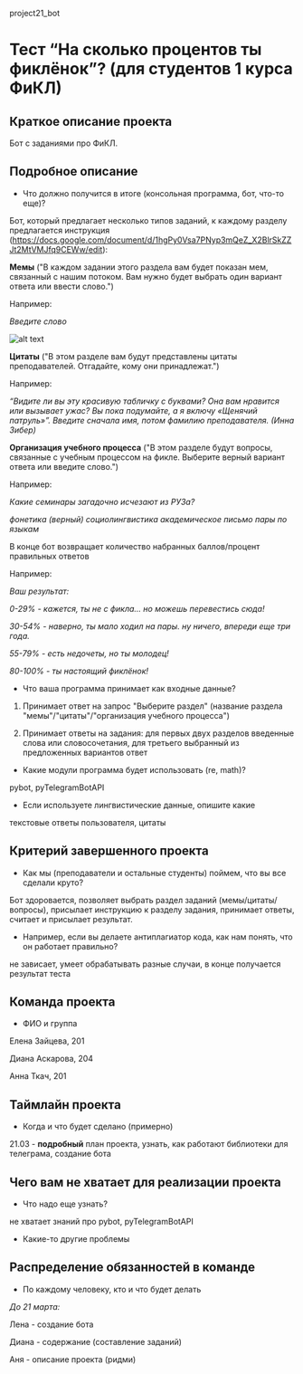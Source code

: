project21_bot
# Тест “На сколько процентов ты фиклёнок”? (для студентов 1 курса ФиКЛ)

## Краткое описание проекта

Бот с заданиями про ФиКЛ.

## Подробное описание
* Что должно получится в итоге (консольная программа, бот, что-то еще)?

Бот, который предлагает несколько типов заданий, к каждому разделу предлагается инструкция (https://docs.google.com/document/d/1hgPy0Vsa7PNyp3mQeZ_X2BlrSkZZJt2MtVMJfq9CEWw/edit): 

**Мемы** ("В каждом задании этого раздела вам будет показан мем, связанный с нашим потоком. Вам нужно будет выбрать один вариант ответа или ввести слово.")

Например: 

*Введите слово*

![alt text](https://sun9-6.userapi.com/impg/AcFoF4MPLEMPs2DESBLPX1xI5RLMcor8-XjTyQ/h5epHIYDODo.jpg?size=1239x736&quality=96&sign=7d1c1a38758938b2aca21082123a43c5&type=album)

**Цитаты** ("В этом разделе вам будут представлены цитаты преподавателей. Отгадайте, кому они принадлежат.")

Например:

*“Видите ли вы эту красивую табличку с буквами? Она вам нравится или вызывает ужас? Вы пока подумайте, а я включу «Щенячий патруль»”. Введите сначала имя, потом фамилию преподавателя. (Инна Зибер)*

**Организация учебного процесса** ("В этом разделе будут вопросы, связанные с учебным процессом на фикле. Выберите верный вариант ответа или введите слово.")

Например: 

*Какие семинары загадочно исчезают из РУЗа?*

*фонетика (верный)*
*социолингвистика*
*академическое письмо*
*пары по языкам*

В конце бот возвращает количество набранных баллов/процент правильных ответов 

Например:

*Ваш результат:*

*0-29% - кажется, ты не с фикла… но можешь перевестись сюда!*

*30-54% - наверно, ты мало ходил на  пары. ну ничего, впереди еще три года.*

*55-79% - есть недочеты, но ты молодец!*

*80-100% - ты настоящий фиклёнок!*
 
* Что ваша программа принимает как входные данные?

1) Принимает ответ на запрос "Выберите раздел" (название раздела "мемы"/"цитаты"/"организация учебного процесса")

2) Принимает ответы на задания: для первых двух разделов введенные слова или словосочетания, для третьего выбранный из предложенных вариантов ответ
 
* Какие модули программа будет использовать (re, math)?

pybot, pyTelegramBotAPI

* Если используете лингвистические данные, опишите какие

текстовые ответы пользователя, цитаты

## Критерий завершенного проекта
* Как мы (преподаватели и остальные студенты) поймем, что вы все сделали круто?

Бот здоровается, позволяет выбрать раздел заданий (мемы/цитаты/вопросы), присылает инструкцию к разделу задания, принимает ответы, считает и присылает результат. 

* Например, если вы делаете антиплагиатор кода, как нам понять, что он работает правильно?

не зависает, умеет обрабатывать разные случаи, в конце получается результат теста
## Команда проекта

* ФИО и группа 

Елена Зайцева, 201 

Диана Аскарова, 204

Анна Ткач, 201 

## Таймлайн проекта
* Когда и что будет сделано (примерно)

21.03 - **подробный** план проекта, узнать, как работают библиотеки для телеграма, создание бота

## Чего вам не хватает для реализации проекта
* Что надо еще узнать?

не хватает знаний про pybot, pyTelegramBotAPI
* Какие-то другие проблемы

## Распределение обязанностей в команде
* По каждому человеку, кто и что будет делать

*До 21 марта:*

Лена - создание бота

Диана - содержание (составление заданий)

Аня - описание проекта (ридми)

